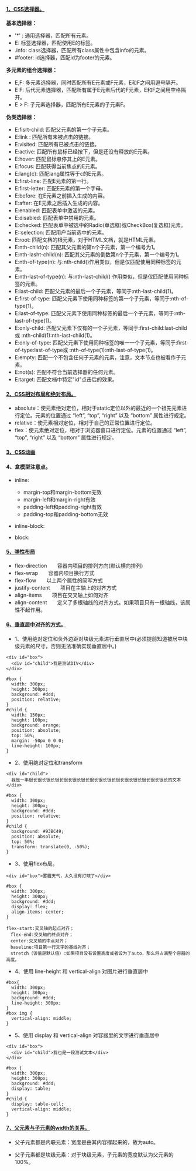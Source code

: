#### [1、CSS选择器。](http://www.ruanyifeng.com/blog/2009/03/css_selectors.html)
  **基本选择器：**
  - '*' :     通用选择器，匹配所有元素。
  - E:        标签选择器，匹配使用E的标签。
  - .info:    class选择器，匹配所有class属性中包含info的元素。
  - #footer:  id选择器，匹配id为footer的元素。  
  
  **多元素的组合选择器：**
  - E,F:    多元素选择器，同时匹配所有E元素或F元素，E和F之间用逗号隔开。
  - E F:    后代元素选择器，匹配所有属于E元素后代的F元素，E和F之间用空格隔开。
  - E > F:  子元素选择器，匹配所有E元素的子元素F。
     
  **伪类选择器：**
  - E:fisrt-child:         匹配父元素的第一个子元素。
  - E:link :               匹配所有未被点击的链接。
  - E:visited:             匹配所有已被点击的链接。
  - E:active:              匹配所有鼠标已经按下，但是还没有释放的E元素。
  - E:hover:               匹配鼠标悬停其上的E元素。
  - E:focus:               匹配获得当前焦点的E元素。
  - E:lang(c):             匹配lang属性等于c的E元素。
  - E:first-line:          匹配E元素的第一行。
  - E:first-letter:        匹配E元素的第一个字母。
  - E:before:              在E元素之前插入生成的内容。
  - E:after:               在E元素之后插入生成的内容。
  - E:enabled:             匹配表单中激活的元素。
  - E:disabled:            匹配表单中禁用的元素。
  - E:checked:             匹配表单中被选中的Radio(单选框)或CheckBox(复选框)元素。
  - E::selection:          匹配用户当前选中的元素。
  - E:root:                匹配文档的根元素，对于HTML文档，就是HTML元素。
  - E:nth-child(n):        匹配其父元素的第n个子元素，第一个编号为1。
  - E:nth-lasht-child(n):  匹配其父元素的倒数第n个子元素，第一个编号为1。
  - E:nth-of-type(n):      与:nth-child()作用类似，但是仅匹配使用同种标签的元素。
  - E:nth-last-of-type(n): 与:nth-last-child() 作用类似，但是仅匹配使用同种标签的元素。
  - E:last-child:          匹配父元素的最后一个子元素，等同于:nth-last-child(1)。
  - E:first-of-type:       匹配父元素下使用同种标签的第一个子元素，等同于:nth-of-type(1)。
  - E:last-of-type:        匹配父元素下使用同种标签的最后一个子元素，等同于:nth-last-of-type(1)。
  - E:only-child:          匹配父元素下仅有的一个子元素，等同于:first-child:last-child或 :nth-child(1):nth-last-child(1)。
  - E:only-of-type:        匹配父元素下使用同种标签的唯一一个子元素，等同于:first-of-type:last-of-type或 :nth-of-type(1):nth-last-of-type(1)。
  - E:empty:               匹配一个不包含任何子元素的元素，注意，文本节点也被看作子元素。
  - E:not(s):              匹配不符合当前选择器的任何元素。
  - E:target:              匹配文档中特定"id"点击后的效果。



#### [2、CSS相对布局和绝对布局。](https://blog.csdn.net/gnail_oug/article/details/77564684)
  
  - absolute：使元素绝对定位，相对于static定位以外的最近的一个祖先元素进行定位。元素的位置通过 “left”, “top”, “right” 以及 “bottom” 属性进行规定。
  - relative：使元素相对定位，相对于自己的正常位置进行定位。
  - flex：使元素绝对定位，相对于浏览器窗口进行定位。元素的位置通过 “left”, “top”, “right” 以及 “bottom” 属性进行规定。

#### [3、CSS动画](https://www.cnblogs.com/smyhvae/p/8435182.html)

#### 4、盒模型注意点。

  - inline:
    - margin-top和margin-bottom无效
    - margin-left和margin-right有效
    - padding-left和padding-right有效
    - padding-top和padding-bottom无效

  - inline-block:
  
  - block:
  

#### [5、弹性布局](https://www.cnblogs.com/xuyuntao/articles/6391728.html)
  
  - flex-direction　　容器内项目的排列方向(默认横向排列)　　
  - flex-wrap　　容器内项目换行方式
  - flex-flow　　以上两个属性的简写方式
  - justify-content　　项目在主轴上的对齐方式
  - align-items　　项目在交叉轴上如何对齐
  - align-content　　定义了多根轴线的对齐方式。如果项目只有一根轴线，该属性不起作用。


#### [6、垂直居中对齐的方式。](https://www.cnblogs.com/zhouhuan/p/vertical_center.html)

  - 1、使用绝对定位和负外边距对块级元素进行垂直居中(必须提前知道被居中块级元素的尺寸，否则无法准确实现垂直居中。)
  ```
  <div id="box">
    <div id="child">我是测试DIV</div>
  </div>
  
  #box {
    width: 300px;
    height: 300px;
    background: #ddd;
    position: relative;
  }
  #child {
    width: 150px;
    height: 100px;
    background: orange;
    position: absolute;
    top: 50%;
    margin: -50px 0 0 0;
    line-height: 100px;
  }
  ```
  
  - 2、使用绝对定位和transform
  ```
  <div id="child">
    我是一串很长很长很长很长很长很长很长很长很长很长很长很长很长很长很长很长的文本
  </div>
  
  #box {
    width: 300px;
    height: 300px;
    background: #ddd;
    position: relative;
  }
  #child {
    background: #93BC49;
    position: absolute;
    top: 50%;
    transform: translate(0, -50%);
  }
  ```
  
  - 3、使用flex布局。
  ```
  <div id="box">雾霾天气，太久没有打球了</div>
  
  #box {
    width: 300px;
    height: 300px;
    background: #ddd;
    display: flex;
    align-items: center;
  }
  
  flex-start:交叉轴的起点对齐；
　flex-end:交叉轴的终点对齐；
　center:交叉轴的中点对齐；
　baseline:项目第一行文字的基线对齐；
　stretch（该值是默认值）:如果项目没有设置高度或者设为了auto，那么将占满整个容器的高度。
  ```

  - 4、使用 line-height 和 vertical-align 对图片进行垂直居中
  ```
  #box{
    width: 300px;
    height: 300px;
    background: #ddd;
    line-height: 300px;
  }
  #box img {
    vertical-align: middle;
  }
  ```
  
  - 5、使用 display 和 vertical-align 对容器里的文字进行垂直居中
  ```
  <div id="box">
    <div id="child">我也是一段测试文本</div>
  </div>
  
  #box {
    width: 300px;
    height: 300px;
    background: #ddd;
    display: table;
  }
  #child {
    display: table-cell;
    vertical-align: middle;
  }
  ```
  
 #### [7、父元素与子元素的width的关系。](https://www.cnblogs.com/zhuzhenwei918/p/6389567.html)
 
  - 父子元素都是内联元素：宽度是由其内容撑起来的，故为auto。
  
  - 父子元素都是块级元素：对于块级元素，子元素的宽度默认为父元素的100%。
 
 
  
  
  
